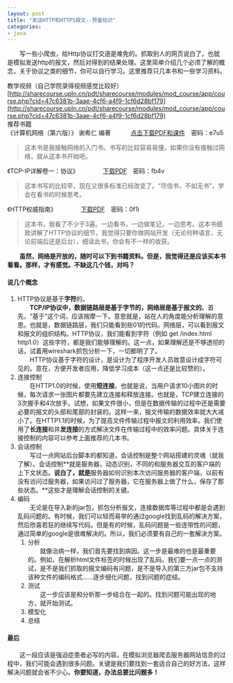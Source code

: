 ```yaml
---
layout: post
title: "发送HTTP和HTTPS报文--预备知识"
categories:
- java
---
```


&emsp;&emsp;写一些小爬虫，给Http协议打交道是难免的。抓取别人的网页说白了，也就是模拟发送http的报文，然后对得到的结果处理。这里简单介绍几个必须了解的概念，关于协议之类的细节，你可以自行学习。这里推荐只几本书和一些学习资料。

教学视频（自己学院录得视频感觉比较好）<br/>
[http://sharecourse.upln.cn/pdt/sharecourse/modules/mod_course/app/course.php?cid=47c6381b-3aae-4cf6-a4f9-1cf6d28bf179](http://sharecourse.upln.cn/pdt/sharecourse/modules/mod_course/app/course.php?cid=47c6381b-3aae-4cf6-a4f9-1cf6d28bf179)<br/>
推荐书籍<br/>
《计算机网络（第六版）》 谢希仁 编著 &emsp;&emsp;&emsp;[点击下载PDF和课件](http://pan.baidu.com/s/1bnhGF3T)&emsp;密码：e7u5<br/>
>这本书是我接触网络的入门书。书写的比较容易易懂，如果你没有接触过网络，就从这本书开始吧。

《TCP-IP详解卷一：协议》&emsp;&emsp;&emsp;&emsp;[下载PDF](http://pan.baidu.com/s/1bnaVd63)&emsp;密码：fb4v<br/>
>这本书写的比较早，现在又很多标准已经改变了。“尽信书，不如无书”，学会在看书的时候思考。

《HTTP权威指南》&emsp;&emsp;&emsp;&emsp;[下载PDF](http://pan.baidu.com/s/1c06bk7Q)&emsp;密码：0f1i
>这本书，我看了不少于3遍。一边看书，一边做笔记，一边思考。这本书细致讲解了HTTP协议的细节，我觉得只要你做网站开发（无论何种语言，无论前端后还是后台），细读此书，你会有不一样的收获。

**&emsp;&emsp;虽然，网络是开放的，随时可以下到书籍资料。但是，我觉得还是应该买本书看看。那样，才有感觉。不缺这几个钱，对吗？**

#### 说几个概念 ####

1. HTTP协议是基于**字符**的。<br/>
&emsp;&emsp;**TCP/IP协议中，数据链路层是基于字节的，网络层是基于报文的**。首先，“基于”这个词，应该揣摩一下。意思就是，站在人的角度能分析理解的意思。也就是，数据链路层，我们只能看到些01的代码。网络层，可以看到报文和报文的组织结构。HTTP协议，我们能看到字符（例如 get /index.html http1.0）这些字符，都是我们能够理解的。这一点，如果理解还是不够透彻的话，试着用wireshark抓包分析一下，一切都明了了。<br/>
&emsp;&emsp;HTTP协议基于字符的设计，是设计为了程序开发人员故意设计成字符可见的。意在，方便开发者应用，降低学习成本（这一点还是比较赞的）。
2. 连接控制<br/>
&emsp;&emsp;在HTTP1.0的时候，使用**短连接**。也就是说，当用户请求10小图片的时候，每次请求一张图片都要先建立连接和释放连接。也就是，TCP建立连接的3次握手和4次放手。试想，如果文件很小，但是在数据传输的过程中还是需要必要的报文的头部和尾部的封装的。这样一来，报文传输的数据效率就大大减小了。在HTTP1.1的时候，为了提高文件传输过程中报文的利用效率。我们使用了**长连接**和并**发连接**的方式解决文件在传输过程中的效率问题。具体关于连接控制的内容可以参考上面推荐的几本书。
3. 会话控制<br/>
&emsp;&emsp;写过一点网站后台脚本的都知道，会话控制是整个网站搭建的灵魂（就我了解）。会话控制**就是服务器，动态识别，不同的和服务器交互的客户端的上下文状态。**说白了，就是**服务器如何识别本次访问服务器的客户端，以前有没有访问过服务器，如果访问过了服务器，它在服务器上做了什么，保存了那些状态。**这些才是理解会话控制的关键。
4. 编码<br/>
&emsp;&emsp;无论是在导入新的jar包，抓包分析报文，连接数据库等过程中都是会遇到乱码问题的。有时候，我们可以轻而易举的通过google找到乱码的解决方案，然后欣喜若狂的继续写代码。但是有的时候，乱码问题是一些连带性的问题，通过简单的google是很难解决的。所以，我们必须要有自己的一套解决方案。
	1. 分析<br/>&emsp;&emsp;就像治病一样，我们首先要找到病因。这一步是最难的也是最重要的。例如，在解析html文件标签的时候出现了乱码。我们要一点一点的测试，是不是我们抓取的报文编码有问题，是不是导入的第三方jar包不支持该种文件的编码格式……逐步细化问题，找到问题的症结。
	2. 测试<br/>&emsp;&emsp;这一步应该是和分析那一步结合在一起的。找到问题可能出现的地方，就开始测试。
	3. 模型化
	4. 总结


#### 最后 ####
&emsp;&emsp;这一段应该是强迫症患者必写的内容。在模拟浏览器爬去服务器网站信息的过程中，我们可能会遇到很多问题。关键是我们要找到一套适合自己的好方法，这样解决问题就会省不少心。**你要知道，办法总要比问题多！**